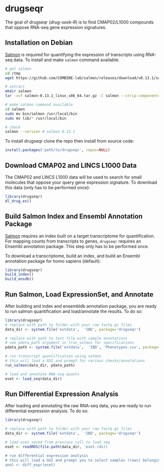 # drugseqr

<!-- badges: start -->
<!-- badges: end -->

The goal of drugseqr (*drug-seek-R*) is to find CMAP02/L1000 compounds that oppose RNA-seq gene expression signatures.

## Installation on Debian

[Salmon](https://combine-lab.github.io/salmon/) is required for quantifying the expression of transcripts using RNA-seq data. To install and make `salmon` command available:

```bash
# get salmon
cd /tmp
wget https://github.com/COMBINE-lab/salmon/releases/download/v0.13.1/salmon-0.13.1_linux_x86_64.tar.gz

# extract
mkdir salmon
tar -xvf salmon-0.13.1_linux_x86_64.tar.gz -C salmon --strip-components=1

# make salmon command available
cd salmon
sudo mv bin/salmon /usr/local/bin
sudo mv lib/* /usr/local/bin

# check
salmon --version # salmon 0.13.1
```

To install drugseqr clone the repo then install from source code:

```R
install.packages('path/to/drugseqr', repos=NULL)
```

## Download CMAP02 and LINCS L1000 Data

The CMAP02 and LINCS L1000 data will be used to search for small molecules that oppose your query gene expression signature. To download this data (only has to be performed once):

```R
library(drugseqr)
dl_drug_es()
```

## Build Salmon Index and Ensembl Annotation Package

[Salmon](https://combine-lab.github.io/salmon/) requires an index built on a target transcriptome for quantification. For mapping counts from transcripts to genes, `drugseqr` requires an Ensembl annotation package. This step only has to be performed once.

To download a transcriptome, build an index, and build an Ensembl annotation package for homo sapiens (default):

```R
library(drugseqr)
build_index()
build_ensdb()
```

## Run Salmon, Load ExpressionSet, and Annotate

After building and index and ensembldb annotation package, you are ready to run salmon quantification and load/annotate the results. To do so:

```R
library(drugseqr)
# replace with path to folder with your raw fastq.gz files
data_dir <- system.file('extdata',  'IBD', package='drugseqr')

# replace with path to text file with sample annotations
# see pdata_path argument in ?run_salmon for specifications
pdata_path <- system.file('extdata',  'IBD', 'Phenotypes.csv', package='drugseqr')

# run transcript quantification using salmon
# this will load a GUI and prompt for various checks/annotations
run_salmon(data_dir, pdata_path)

# load and annotate RNA-seq quants
eset <- load_seq(data_dir)
```

## Run Differential Expression Analysis


After loading and annotating the raw RNA-seq data, you are ready to run differential expression analysis. To do so:

```R
library(drugseqr)

# replace with path to folder with your raw fastq.gz files
data_dir <- system.file('extdata',  'IBD', package='drugseqr')

# load eset saved from previous call to load_seq
eset <- readRDS(file.path(data_dir, 'eset.rds))

# run differential expression analysis
# this will load a GUI and prompt you to select samples (rows) belonging to the control and test groups
anal <- diff_expr(eset)
```


